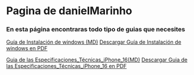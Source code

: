 # Pagina de danielMarinho

### En esta página encontraras todo tipo de guias que necesites

[Guía de Instalación de windows (MD)](Guía_de_Instalación_Windows_11.md)
[Descargar Guía de Instalación de windows en PDF ](Guía_de_Instalación_Windows_11.pdf)

[Guia de las Especificaciones_Técnicas_iPhone_16(MD)](Guía_de_Instalación_Windows_11.md)
[Descargar Guia de las Especificaciones_Técnicas_iPhone_16 en PDF](Guía_de_Instalación_Windows_11.md)